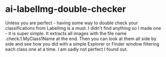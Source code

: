# ai-labelImg-double-checker
Unless you are perfect - having some way to double check your classifications from LabelImg is a must. I didn't find anything so I made one - it is super simple. It extracts all images with the file name .check.1.MyClass1Name at the end. Then you can look at them all side by side and see how you did with a simple Explorer or Finder window filtering each class one at a time. I am sadly not perfect I found out.
